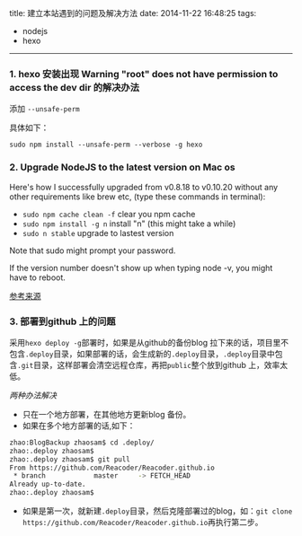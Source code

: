 title: 建立本站遇到的问题及解决方法
date: 2014-11-22 16:48:25
tags: 
  - nodejs
  - hexo

---

### 1. hexo 安装出现 Warning "root" does not have permission to access the dev dir 的解决办法

添加 `--unsafe-perm`

具体如下：

`sudo npm install --unsafe-perm --verbose -g hexo`

### 2. Upgrade NodeJS to the latest version on Mac os

Here's how I successfully upgraded from v0.8.18 to v0.10.20 without any other requirements like brew etc, (type these commands in terminal):

* `sudo npm cache clean -f` clear you npm cache
* `sudo npm install -g n` install "n" (this might take a while)
* `sudo n stable` upgrade to lastest version


Note that sudo might prompt your password.

If the version number doesn't show up when typing node -v, you might have to reboot.

[参考来源](http://stackoverflow.com/questions/11284634/upgrade-nodejs-to-the-latest-version-on-mac-os)

### 3. 部署到github 上的问题

采用`hexo deploy -g`部署时，如果是从github的备份blog 拉下来的话，项目里不包含`.deploy`目录，如果部署的话，会生成新的`.deploy`目录，`.deploy`目录中包含`.git`目录，这样部署会清空远程仓库，再把`public`整个放到github 上，效率太低。

*两种办法解决*

* 只在一个地方部署，在其他地方更新blog 备份。
* 如果在多个地方部署的话,如下：
  
```bash
zhao:BlogBackup zhaosam$ cd .deploy/
zhao:.deploy zhaosam$ 
zhao:.deploy zhaosam$ git pull
From https://github.com/Reacoder/Reacoder.github.io
 * branch            master     -> FETCH_HEAD
Already up-to-date.
zhao:.deploy zhaosam$
```

* 如果是第一次，就新建`.deploy`目录，然后克隆部署过的blog，如：`git clone https://github.com/Reacoder/Reacoder.github.io`再执行第二步。




